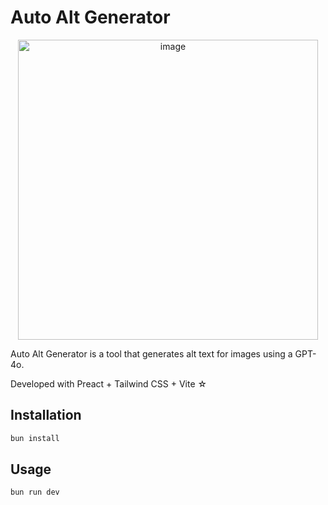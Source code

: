 # Auto Alt Generator

<div align="center">
  <img width="480" alt="image" src="https://github.com/avaice/a-ult/assets/80768507/7cccb114-a783-4bf8-99a3-ecc21305e329">
</div>

Auto Alt Generator is a tool that generates alt text for images using a GPT-4o.

Developed with Preact + Tailwind CSS + Vite ☆

## Installation

```bash
bun install
```

## Usage

```bash
bun run dev
```
